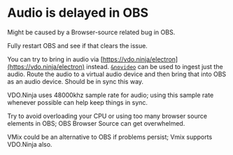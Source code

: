 # Audio is delayed in OBS

Might be caused by a Browser-source related bug in OBS.

Fully restart OBS and see if that clears the issue.

You can try to bring in audio via [https://vdo.ninja/electron](https://vdo.ninja/electron) instead. [`&novideo`](../advanced-settings/video-parameters/novideo.md) can be used to ingest just the audio. Route the audio to a virtual audio device and then bring that into OBS as an audio device. Should be in sync this way.

VDO.Ninja uses 48000khz sample rate for audio; using this sample rate whenever possible can help keep things in sync.

Try to avoid overloading your CPU or using too many browser source elements in OBS; OBS Browser Source can get overwhelmed.

VMix could be an alternative to OBS if problems persist; Vmix supports VDO.Ninja also.
